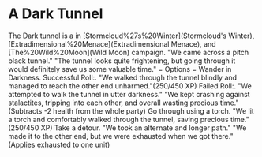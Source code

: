 # A Dark Tunnel

The Dark tunnel is a in [Stormcloud%27s%20Winter](Stormcloud's Winter), [Extradimensional%20Menace](Extradimensional Menace), and [The%20Wild%20Moon](Wild Moon) campaign.
"We came across a pitch black tunnel."
"The tunnel looks quite frightening, but going through it would definitely save us some valuable time."
= Options =
Wander in Darkness.
Successful Roll:.
"We walked through the tunnel blindly and managed to reach the other end unharmed."(250/450 XP)
Failed Roll:.
"We attempted to walk the tunnel in utter darkness."
"We kept crashing against stalactites, tripping into each other, and overall wasting precious time."(Subtracts -2 health from the whole party)
Go through using a torch.
"We lit a torch and comfortably walked through the tunnel, saving precious time."(250/450 XP)
Take a detour.
"We took an alternate and longer path."
"We made it to the other end, but we were exhausted when we got there."(Applies exhausted to one unit)